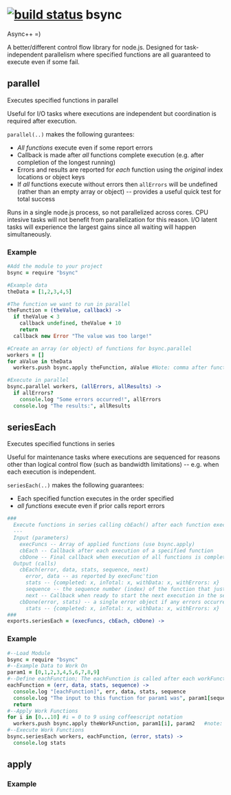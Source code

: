 [![build status](https://secure.travis-ci.org/circuithub/bsync.png)](http://travis-ci.org/circuithub/bsync)
bsync
=====

Async++ =)

A better/different control flow library for node.js. Designed for task-independent parallelism where specified functions are all guaranteed to execute even if some fail.

## parallel

Executes specified functions in parallel

Useful for I/O tasks where executions are independent but coordination is required after execution.

```parallel(..)``` makes the following gurantees:

* *All functions* execute even if some report errors
* Callback is made after *all* functions complete execution (e.g. after completion of the longest running)
* Errors and results are reported for *each* function using the *original* index locations or object keys
* If *all* functions execute without errors then ```allErrors``` will be undefined (rather than an empty array or object) -- provides a useful quick test for total success

Runs in a single node.js process, so not parallelized across cores. CPU intesive tasks will not benefit from parallelization for this reason. I/O latent tasks will experience the largest gains since all waiting will happen simultaneously.

### Example

```coffeescript
#Add the module to your project
bsync = require "bsync"

#Example data
theData = [1,2,3,4,5]

#The function we want to run in parallel
theFunction = (theValue, callback) -> 
  if theValue < 3
    callback undefined, theValue + 10
    return
  callback new Error "The value was too large!"

#Create an array (or object) of functions for bsync.parallel
workers = []
for aValue in theData
  workers.push bsync.apply theFunction, aValue #Note: comma after function pointer and omit callback

#Execute in parallel
bsync.parallel workers, (allErrors, allResults) ->
  if allErrors?
    console.log "Some errors occurred!", allErrors
  console.log "The results:", allResults
```


## seriesEach

Executes specified functions in series

Useful for maintenance tasks where executions are sequenced for reasons other than logical control flow (such as bandwidth limitations) -- e.g. when each execution is independent. 

```seriesEach(..)``` makes the following guarantees:

* Each specified function executes in the order specified 
* *all functions* execute even if prior calls report errors


```coffeescript
###
  Execute functions in series calling cbEach() after each function executes
  ---
  Input (parameters)
    execFuncs -- Array of applied functions (use bsync.apply)
    cbEach -- Callback after each execution of a specified function
    cbDone -- Final callback when execution of all functions is complete
  Output (calls)
    cbEach(error, data, stats, sequence, next)
      error, data -- as reported by execFunc'tion
      stats -- {completed: x, inTotal: x, withData: x, withErrors: x}
      sequence -- the sequence number (index) of the function that just completed execution; useful for referencing the input parameter data
      next -- Callback when ready to start the next execution in the series sequence (usage: next() )
    cbDone(error, stats) -- a single error object if any errors occurred, but that doesn't indicate complete failure. Check stats.
      stats -- {completed: x, inTotal: x, withData: x, withErrors: x}
###
exports.seriesEach = (execFuncs, cbEach, cbDone) ->
```

### Example

```coffeescript
#--Load Module
bsync = require "bsync"
#--Example Data to Work On
param1 = [0,1,2,3,4,5,6,7,8,9]
#--Define eachFunction; The eachFunction is called after each workFunction completes or crashes
eachFunction = (err, data, stats, sequence) ->
  console.log "[eachFunction]", err, data, stats, sequence
  console.log "The input to this function for param1 was", param1[sequence] #In case you need to reference it for retry-style operations; Make sure to keep the input data in context
  return
#--Apply Work Functions
for i in [0...10] #i = 0 to 9 using coffeescript notation
  workers.push bsync.apply theWorkFunction, param1[i], param2   #note: omit callback parameter
#--Execute Work Functions
bsync.seriesEach workers, eachFunction, (error, stats) ->
  console.log stats
```

## apply

### Example
